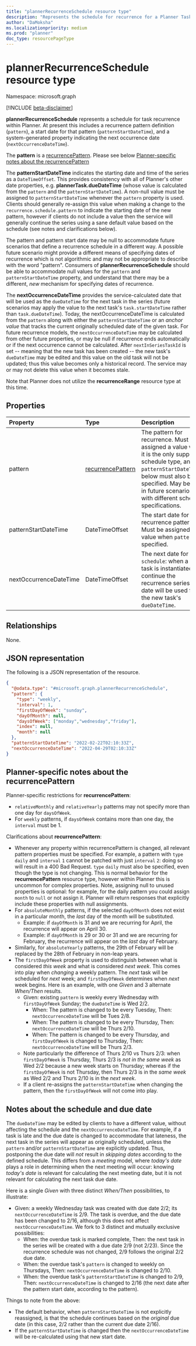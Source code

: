 ```yaml
---
title: "plannerRecurrenceSchedule resource type"
description: "Represents the schedule for recurrence for a Planner Task in Microsoft 365"
author: "DaMoksha"
ms.localizationpriority: medium
ms.prod: "planner"
doc_type: resourcePageType
---
```


# plannerRecurrenceSchedule resource type

Namespace: microsoft.graph

[!INCLUDE [beta-disclaimer](../../includes/beta-disclaimer.md)]

**plannerRecurrenceSchedule** represents a schedule for task recurrence within Planner. At present this includes a recurrence pattern definition (`pattern`), a start date for that pattern (`patternStartDateTime`), and a system-generated property indicating the next occurrence date (`nextOccurrenceDateTime`).

The **pattern** is a [recurrencePattern](recurrencePattern.md). Please see below [Planner-specific notes about the recurrencePattern](#planner-specific-notes-about-the-recurrencepattern)

The **patternStartDateTime** indicates the starting date and time of the series as a `DateTimeOffset`. This provides consistency with all of Planner's other date properties, e.g. **plannerTask.dueDateTime** (whose value is calculated from the `pattern` and the `patternStartDateTime`). A non-null value must be assigned to `patternStartDateTime` whenever the `pattern` property is used. Clients should generally re-assign this value when making a change to the `recurrence.schedule.pattern` to indicate the starting date of the new pattern, however if clients do not include a value then the service will generally continue the series using a sane default value based on the schedule (see notes and clarifications below).

The pattern and pattern start date may be null to accommodate future scenarios that define a recurrence schedule in a different way. A possible future scenario might provide a different means of specifying dates of recurrence which is not algorithmic and may not be appropriate to describe with the word "pattern". Consumers of **plannerRecurrenceSchedule** should be able to accommodate null values for the `pattern` and `patternStartDateTime` property, and understand that there may be a different, _new_ mechanism for specifying dates of recurrence.

The **nextOccurrenceDateTime** provides the service-calculated date that will be used as the `dueDateTime` for the next task in the series (future scenarios may apply the value to the next task's `task.startDateTime` rather than `task.dueDateTime`). Today, the nextOccurrenceDateTime is calculated from the `pattern` along with either the `patternStartDateTime` or an _anchor value_ that tracks the current originally scheduled date of the given task. For future recurrence models, the `nextOccurrenceDateTime` may be calculated from other future properties, or may be null if recurrence ends automatically or if the next occurrence cannot be calculated. After `nextInSeriesTaskId` is set -- meaning that the new task has been created -- the new task's `dueDateTime` may be edited and this value on the old task will not be updated; thus this value becomes only a historical record. The service may or may not delete this value when it becomes stale.

Note that Planner does not utilize the **recurrenceRange** resource type at this time.

## Properties

|Property|Type|Description|
|:---|:---|:---|
|pattern|[recurrencePattern](../resources/recurrencepattern.md)|The pattern for recurrence. Must be assigned a value while it is the only supported schedule type, and `patternStartDateTime`e below must also be specified. May be null in future scenarios with different schedule specifications.|
|patternStartDateTime|DateTimeOffset|The start date for the recurrence pattern. Must be assigned a value when `pattern` is specified.|
|nextOccurrenceDateTime|DateTimeOffset|The next date for this `schedule`: when a new task is instantiated to continue the recurrence series, this date will be used for the new task's `dueDateTime`.|

## Relationships

None.

## JSON representation

The following is a JSON representation of the resource.
<!-- {
  "blockType": "resource",
  "@odata.type": "microsoft.graph.plannerRecurrenceSchedule"
}
-->
``` json
{
  "@odata.type": "#microsoft.graph.plannerRecurrenceSchedule",
  "pattern": {
    "type": "weekly",
    "interval": 1,
    "firstDayOfWeek": "sunday",
    "dayOfMonth": null,
    "daysOfWeek": ["monday","wednesday","friday"],
    "index": null,
    "month": null
  },
  "patternStartDateTime": "2022-02-22T02:10:33Z",
  "nextOccurrenceDateTime": "2022-04-29T02:10:33Z"
}
```

## Planner-specific notes about the recurrencePattern

Planner-specific restrictions for **recurrencePattern**:

- `relativeMonthly` and `relativeYearly` patterns may not specify more than one day for `daysOfWeek`.
- For `weekly` patterns, if `daysOfWeek` contains more than one day, the `interval` must be 1.

Clarifications about **recurrencePattern**:

- Whenever any property within recurrencePattern is changed, all relevant pattern properties must be specified. For example, a pattern with `type` `daily` and `interval` `1` cannot be patched with just `interval` `2`: doing so will result in a 400 Bad Request. `type` `daily` must also be specified, even though the type is not changing. This is normal behavior for the **recurrencePattern** resource type, however within Planner this is uncommon for complex properties. Note, assigning null to unused properties is optional: for example, for the daily pattern you could assign `month` to `null` or not assign it. Planner will return responses that explicitly include these properties with null assignments.
- For `absoluteMonthly` patterns, if the selected `dayOfMonth` does not exist in a particular month, the _last_ day of the month will be substituted.
  - Example: if `dayOfMonth` is 31 and we are recurring for April, the recurrence will appear on April 30.
  - Example: if `dayOfMonth` is 29 or 30 or 31 and we are recurring for February, the recurrence will appear on the _last_ day of February.
- Similarly, for `absoluteYearly` patterns, the 29th of February will be replaced by the 28th of February in non-leap years.
- The `firstDayOfWeek` property is used to distinguish between what is considered _this week_ and what is considered _next week_. This comes into play when _changing_ a weekly pattern. The _next_ task will be scheduled for _next_ week; and `firstDayOfWeek` determines when _next_ week begins. Here is an example, with one _Given_ and 3 alternate _When/Then_ results.
  - Given: existing `pattern` is weekly every Wednesday with `firstDayOfWeek` Sunday; the `dueDateTime` is Wed 2/2.
    - When: The pattern is changed to be every Tuesday, Then: `nextOccurrenceDateTime` will be Tues 2/8.
    - When: The pattern is changed to be every Thursday, Then: `nextOccurrenceDateTime` will be Thurs 2/10.
    - When: The pattern is changed to be every Thursday, and `firstDayOfWeek` is changed to Thursday, Then: `nextOccurrenceDateTime` will be Thurs 2/3.
  - Note particularly the difference of Thurs 2/10 vs Thurs 2/3: when `firstDayOfWeek` is Thursday, Thurs 2/3 is _not in the same week_ as Wed 2/2 because a new week starts on Thursday; whereas if the `firstDayOfWeek` is not Thursday, then Thurs 2/3 is in the _same week_ as Wed 2/2 and Thurs 2/10 is in the _next week_.
  - If a client re-assigns the `patternStartDateTime` when changing the pattern, then the `firstDayOfWeek` will not come into play.

## Notes about the schedule and due date

The `dueDateTime` may be edited by clients to have a different value, without affecting the schedule and the `nextOccurrenceDateTime`. For example, if a task is late and the due date is changed to accommodate that lateness, the next task in the series will appear as originally scheduled, unless the `pattern` and/or `patternStartDateTime` are explicitly updated. Thus, postponing the due date will _not_ result in _skipping dates_ according to the defined schedule. This differs from a _meeting_ model, where _today's date_ plays a role in determining when the next meeting will occur: knowing _today's date_ is relevant for calculating the next meeting date, but it is not relevant for calculating the next task due date.

Here is a single _Given_ with three distinct _When/Then_ possibilities, to illustrate:

- Given: a weekly Wednesday task was created with due date 2/2; its `nextOccurrenceDateTime` is 2/9. The task is overdue, and the due date has been changed to 2/16, although this does not affect `nextOccurrenceDateTime`. We fork to 3 distinct and mutually exclusive possibilities:
  - When: the overdue task is marked complete, Then: the next task in the series will be created with a due date 2/9 (not 2/23). Since the recurrence schedule was not changed, 2/9 follows the original 2/2 due date.
  - When: the overdue task's `pattern` is changed to weekly on Thursdays, Then: `nextOccurrenceDateTime` is changed to 2/10.
  - When: the overdue task's `patternStartDateTime` is changed to 2/9, Then: `nextOccurrenceDateTime` is changed to 2/16 (the next date after the pattern start date, according to the pattern).

Things to note from the above:

- The default behavior, when `patternStartDateTime` is not explicitly reassigned, is that the schedule continues based on the _original_ due date (in this case, 2/2 rather than the current due date 2/16).
- If the `patternStartDateTime` is changed then the `nextOccurrenceDateTime` will be re-calculated using that new start date.
